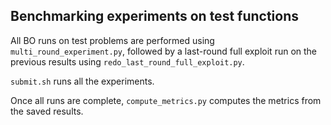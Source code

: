 ## Benchmarking experiments on test functions


All BO runs on test problems are performed using `multi_round_experiment.py`, followed by a last-round full exploit run on the previous results using `redo_last_round_full_exploit.py`. 


`submit.sh` runs all the experiments.


Once all runs are complete, `compute_metrics.py` computes the metrics from the saved results.